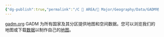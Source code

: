 ```yaml
---
{"dg-publish":true,"permalink":"/C 📔 AREA/🌳 Major/Geography/Data/GADM地图和数据/","title":"GADM地图和数据","noteIcon":"stone","created":"2024-07-04T13:45:17.000+08:00","updated":"2024-11-28T22:03:46.916+08:00"}
---
```


[gadm.org](https://gadm.org/index.html)
GADM 为所有国家及其分区提供地图和空间数据。您可以浏览我们的地图或下载[数据](https://gadm.org/data.html)以制作自己的[地图](https://gadm.org/maps.html)。
